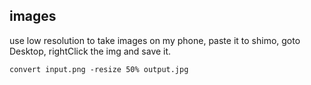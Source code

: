 ## images
use low resolution to take images on my phone, paste it to shimo, goto
Desktop, rightClick the img and save it.

```
convert input.png -resize 50% output.jpg
```
